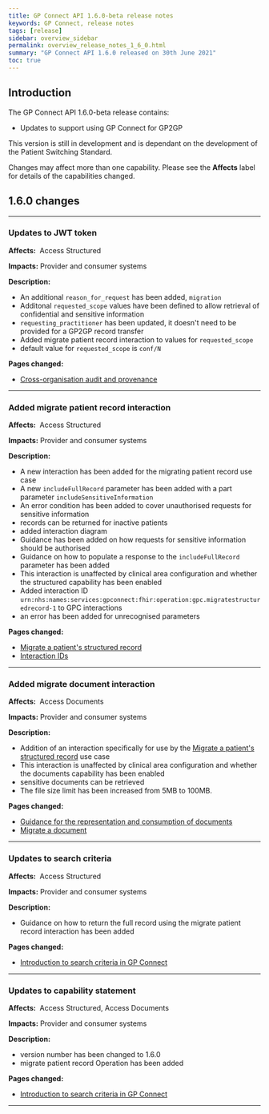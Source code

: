 ```yaml
---
title: GP Connect API 1.6.0-beta release notes
keywords: GP Connect, release notes
tags: [release]
sidebar: overview_sidebar
permalink: overview_release_notes_1_6_0.html
summary: "GP Connect API 1.6.0 released on 30th June 2021"
toc: true
---
```


## Introduction ##

The GP Connect API 1.6.0-beta release contains:

- Updates to support using GP Connect for GP2GP

This version is still in development and is dependant on the development of the Patient Switching Standard.  

Changes may affect more than one capability.  Please see the **Affects** label for details of the capabilities changed.

## 1.6.0 changes ##

---

### Updates to JWT token
**Affects:**&nbsp; Access Structured

**Impacts:** Provider and consumer systems

**Description:**

- An additional `reason_for_request` has been added, `migration`
- Additonal `requested_scope` values have been defined to allow retrieval of confidential and sensitive information
- `requesting_practitioner` has been updated, it doesn't need to be provided for a GP2GP record transfer
- Added migrate patient record interaction to values for `requested_scope`
- default value for `requested_scope` is `conf/N`

**Pages changed:**

- [Cross-organisation audit and provenance](integration_cross_organisation_audit_and_provenance.html)

---

### Added migrate patient record interaction
**Affects:**&nbsp; Access Structured

**Impacts:** Provider and consumer systems

**Description:**

- A new interaction has been added for the migrating patient record use case
- A new `includeFullRecord` parameter has been added with a part parameter `includeSensitiveInformation`
- An error condition has been added to cover unauthorised requests for sensitive information
- records can be returned for inactive patients
- added interaction diagram
- Guidance has been added on how requests for sensitive information should be authorised
- Guidance on how to populate a response to the `includeFullRecord` parameter has been added
- This interaction is unaffected by clinical area configuration and whether the structured capability has been enabled
- Added interaction ID `urn:nhs:names:services:gpconnect:fhir:operation:gpc.migratestructuredrecord-1` to GPC interactions
- an error has been added for unrecognised parameters


**Pages changed:**

- [Migrate a patient's structured record](accessrecord_structured_development_migrate_patient_record.html)
- [Interaction IDs](integration_interaction_ids.html)

---

### Added migrate document interaction

**Affects:**&nbsp; Access Documents

**Impacts:** Provider and consumer systems

**Description:**

- Addition of an interaction specifically for use by the [Migrate a patient's structured record](accessrecord_structured_development_migrate_patient_record.html) use case
- This interaction is unaffected by clinical area configuration and whether the documents capability has been enabled
- sensitive documents can be retrieved
- The file size limit has been increased from 5MB to 100MB.

**Pages changed:**

- [Guidance for the representation and consumption of documents](access_documents_development_documents_guidance.html#file-size-of-the-document)
- [Migrate a document](access_documents_development_migrate_patient_documents.html)

---

### Updates to search criteria
**Affects:**&nbsp; Access Structured

**Impacts:** Provider and consumer systems

**Description:**

- Guidance on how to return the full record using the migrate patient record interaction has been added

**Pages changed:**

- [Introduction to search criteria in GP Connect](accessrecord_structured_development_search.html)

---

### Updates to capability statement
**Affects:**&nbsp; Access Structured, Access Documents

**Impacts:** Provider and consumer systems

**Description:**

- version number has been changed to 1.6.0
- migrate patient record Operation has been added


**Pages changed:**

- [Introduction to search criteria in GP Connect](accessrecord_structured_development_search.html)

---
